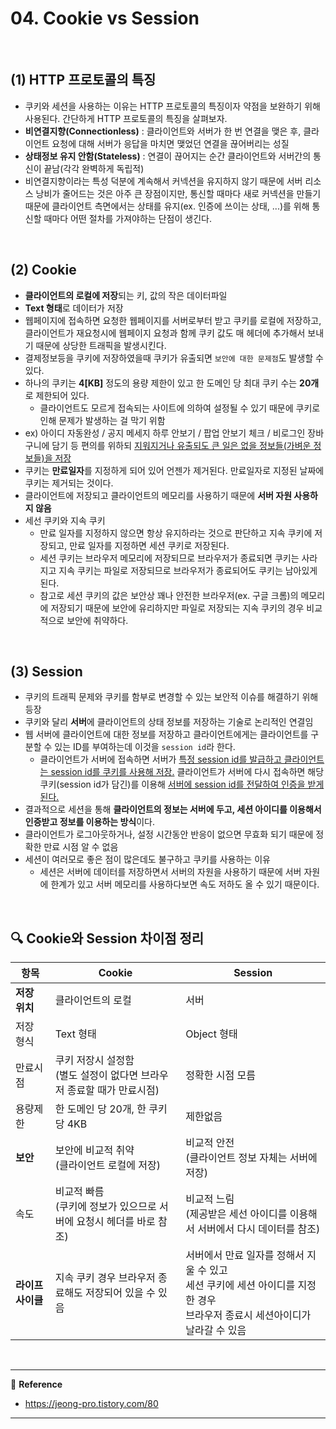 # 04. Cookie vs Session

<br>

## (1) HTTP 프로토콜의 특징

- 쿠키와 세션을 사용하는 이유는 HTTP 프로토콜의 특징이자 약점을 보완하기 위해 사용된다. 간단하게 HTTP 프로토콜의 특징을 살펴보자.
- **비연결지향(Connectionless)** : 클라이언트와 서버가 한 번 연결을 맺은 후, 클라이언트 요청에 대해 서버가 응답을 마치면 맺었던 연결을 끊어버리는 성질
- **상태정보 유지 안함(Stateless)** : 연결이 끊어지는 순간 클라이언트와 서버간의 통신이 끝남(각각 완벽하게 독립적)
- 비연결지향이라는 특성 덕분에 계속해서 커넥션을 유지하지 않기 때문에 서버 리소스 낭비가 줄어드는 것은 아주 큰 장점이지만, 통신할 때마다 새로 커넥션을 만들기 때문에 클라이언트 측면에서는 상태를 유지(ex. 인증에 쓰이는 상태, ...)를 위해 통신할 때마다 어떤 절차를 가져야하는 단점이 생긴다.

<br>

## (2) Cookie

- **클라이언트의 로컬에 저장**되는 키, 값의 작은 데이터파일
- **Text 형태**로 데이터가 저장
- 웹페이지에 접속하면 요청한 웹페이지를 서버로부터 받고 쿠키를 로컬에 저장하고, 클라이언트가 재요청시에 웹페이지 요청과 함께 쿠키 값도 매 헤더에 추가해서 보내기 때문에 상당한 트래픽을 발생시킨다.
- 결제정보등을 쿠키에 저장하였을때 쿠키가 유출되면 `보안에 대한 문제점`도 발생할 수 있다.
- 하나의 쿠키는 **4[KB]** 정도의 용량 제한이 있고 한 도메인 당 최대 쿠키 수는 **20개**로 제한되어 있다.
  - 클라이언트도 모르게 접속되는 사이트에 의하여 설정될 수 있기 때문에 쿠키로 인해 문제가 발생하는 걸 막기 위함
- ex) 아이디 자동완성 / 공지 메세지 하루 안보기 / 팝업 안보기 체크 / 비로그인 장바구니에 담기 등 편의를 위하되 <u>지워지거나 유출되도 큰 일은 없을 정보들(가벼운 정보들)을 저장</u>
- 쿠키는 **만료일자**를 지정하게 되어 있어 언젠가 제거된다. 만료일자로 지정된 날짜에 쿠키는 제거되는 것이다.
- 클라이언트에 저장되고 클라이언트의 메모리를 사용하기 때문에 **서버 자원 사용하지 않음**
- 세선 쿠키와 지속 쿠키
  - 만료 일자를 지정하지 않으면 항상 유지하라는 것으로 판단하고 지속 쿠키에 저장되고, 만료 일자를 지정하면 세션 쿠키로 저장된다.
  - 세션 쿠키는 브라우저 메모리에 저장되므로 브라우저가 종료되면 쿠키는 사라지고 지속 쿠키는 파일로 저장되므로 브라우저가 종료되어도 쿠키는 남아있게 된다.
  - 참고로 세션 쿠키의 값은 보안상 꽤나 안전한 브라우저(ex. 구글 크롬)의 메모리에 저장되기 때문에 보안에 유리하지만 파일로 저장되는 지속 쿠키의 경우 비교적으로 보안에 취약하다.

<br>

## (3) Session

- 쿠키의 트래픽 문제와 쿠키를 함부로 변경할 수 있는 보안적 이슈를 해결하기 위해 등장
- 쿠키와 달리 <b>서버</b>에 클라이언트의 상태 정보를 저장하는 기술로 논리적인 연결임
- 웹 서버에 클라이언트에 대한 정보를 저장하고 클라이언트에게는 클라이언트를 구분할 수 있는 ID를 부여하는데 이것을 `session id`라 한다.
  - 클라이언트가 서버에 접속하면 서버가 <u>특정 session id를 발급하고 클라이언트는 session id를 쿠키를 사용해 저장.</u> 클라이언트가 서버에 다시 접속하면 해당 쿠키(session id가 담긴)를 이용해 <u>서버에 session id를 전달하여 인증을 받게 된다.</u>
- 결과적으로 세션을 통해 <b>클라이언트의 정보는 서버에 두고, 세션 아이디를 이용해서 인증받고 정보를 이용하는 방식</b>이다.
- 클라이언트가 로그아웃하거나, 설정 시간동안 반응이 없으면 무효화 되기 때문에 정확한 만료 시점 알 수 없음
- 세션이 여러모로 좋은 점이 많은데도 불구하고 쿠키를 사용하는 이유
  - 세션은 서버에 데이터를 저장하면서 서버의 자원을 사용하기 때문에 서버 자원에 한계가 있고 서버 메모리를 사용하다보면 속도 저하도 올 수 있기 때문이다.

<br>

## :mag: Cookie와 Session 차이점 정리

| 항목                 | Cookie                                                       | Session                                                      |
| -------------------- | ------------------------------------------------------------ | ------------------------------------------------------------ |
| <b>저장 위치</b>     | 클라이언트의 로컬                                            | 서버                                                         |
| 저장 형식            | Text 형태                                                    | Object 형태                                                  |
| 만료시점             | 쿠키 저장시 설정함<br>(별도 설정이 없다면 브라우저 종료할 때가 만료시점) | 정확한 시점 모름                                             |
| 용량제한             | 한 도메인 당 20개, 한 쿠키당 4KB                             | 제한없음                                                     |
| <b>보안</b>          | 보안에 비교적 취약<br>(클라이언트 로컬에 저장)               | 비교적 안전<br>(클라이언트 정보 자체는 서버에 저장)          |
| 속도                 | 비교적 빠름<br>(쿠키에 정보가 있으므로 서버에 요청시 헤더를 바로 참조) | 비교적 느림<br>(제공받은 세선 아이디를 이용해서 서버에서 다시 데이터를 참조) |
| <b>라이프 사이클</b> | 지속 쿠키 경우 브라우저 종료해도 저장되어 있을 수 있음       | 서버에서 만료 일자를 정해서 지울 수 있고<br>세션 쿠키에 세션 아이디를 지정한 경우<br>브라우저 종료시 세션아이디가 날라갈 수 있음 |

<br>

---

:page_facing_up: <b>Reference</b>

- https://jeong-pro.tistory.com/80

---

